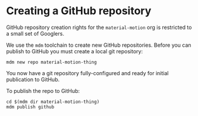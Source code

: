 # Creating a GitHub repository

GitHub repository creation rights for the `material-motion` org is restricted to a small set of Googlers.

We use the `mdm` toolchain to create new GitHub repositories. Before you can publish to GitHub you must create a local git repository:

    mdm new repo material-motion-thing

You now have a git repository fully-configured and ready for initial publication to GitHub.

To publish the repo to GitHub:

    cd $(mdm dir material-motion-thing)
    mdm publish github

